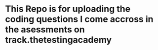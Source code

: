 # This Repo is for uploading the coding questions I come accross in the asessments on track.thetestingacademy
